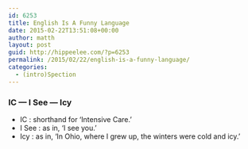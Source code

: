 ```yaml
---
id: 6253
title: English Is A Funny Language
date: 2015-02-22T13:51:08+00:00
author: matth
layout: post
guid: http://hippeelee.com/?p=6253
permalink: /2015/02/22/english-is-a-funny-language/
categories:
  - (intro)Spection
---
```

### IC &#8212; I See &#8212; Icy

  * IC : shorthand for &#8216;Intensive Care.&#8217;
  * I See : as in, &#8216;I see you.&#8217;
  * Icy : as in, &#8216;In Ohio, where I grew up, the winters were cold and icy.&#8217;